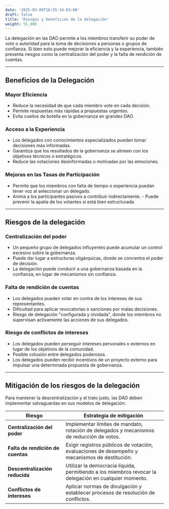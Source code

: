 ```yaml
---
date: '2025-03-09T16:55:34-03:00'
draft: false
title: 'Riesgos y beneficios de la delegación'
weight: 55_000
---
```


La delegación en las DAO permite a los miembros transferir su poder de voto o autoridad para la toma de decisiones a personas o grupos de confianza. Si bien esto puede mejorar la eficiencia y la experiencia, también presenta riesgos como la centralización del poder y la falta de rendición de cuentas.

---

## **Beneficios de la Delegación**

### **Mayor Eficiencia**
- Reduce la necesidad de que cada miembro vote en cada decisión.
- Permite respuestas más rápidas a propuestas urgentes.
- Evita cuellos de botella en la gobernanza en grandes DAO.

### **Acceso a la Experiencia**
- Los delegados con conocimientos especializados pueden tomar decisiones más informadas.
- Garantiza que los resultados de la gobernanza se alineen con los objetivos técnicos o estratégicos.
- Reduce las votaciones desinformadas o motivadas por las emociones.

### **Mejoras en las Tasas de Participación**
- Permite que los miembros con falta de tiempo o experiencia puedan tener voz al seleccionar un delegado.
- Anima a los participantes pasivos a contribuir indirectamente. - Puede prevenir la apatía de los votantes si está bien estructurada.

---

## **Riesgos de la delegación**

### **Centralización del poder**
- Un pequeño grupo de delegados influyentes puede acumular un control excesivo sobre la gobernanza.
- Puede dar lugar a estructuras oligárquicas, donde se concentra el poder de decisión.
- La delegación puede conducir a una gobernanza basada en la confianza, en lugar de mecanismos sin confianza.

### **Falta de rendición de cuentas**
- Los delegados pueden votar en contra de los intereses de sus representantes.
- Dificultad para aplicar revocatorias o sanciones por malas decisiones.
- Riesgo de delegación "configurada y olvidada", donde los miembros no supervisan activamente las acciones de sus delegados.

### **Riesgo de conflictos de intereses**
- Los delegados pueden perseguir intereses personales o externos en lugar de los objetivos de la comunidad.
- Posible colusión entre delegados poderosos.
- Los delegados pueden recibir incentivos de un proyecto externo para impulsar una determinada propuesta de gobernanza.

---

## **Mitigación de los riesgos de la delegación**

Para mantener la descentralización y el trato justo, las DAO deben implementar salvaguardas en sus modelos de delegación:

| **Riesgo** | **Estrategia de mitigación** |
|---------|----------------------|
| **Centralización del poder** | Implementar límites de mandato, rotación de delegados y mecanismos de reducción de votos. |
| **Falta de rendición de cuentas** | Exigir registros públicos de votación, evaluaciones de desempeño y mecanismos de destitución. |
| **Descentralización reducida** | Utilizar la democracia líquida, permitiendo a los miembros revocar la delegación en cualquier momento. |
| **Conflictos de intereses** | Aplicar normas de divulgación y establecer procesos de resolución de conflictos. |